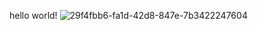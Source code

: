 hello world!
![29f4fbb6-fa1d-42d8-847e-7b3422247604](https://github.com/shuwoyi/1/assets/154434808/91ad3c80-b234-4a52-8f51-8a93eae14594)
